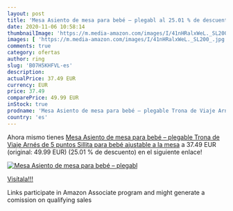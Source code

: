 ```yaml
---
layout: post
title: 'Mesa Asiento de mesa para bebé – plegabl al 25.01 % de descuento'
date: 2020-11-06 10:58:14
thumbnailImage: 'https://m.media-amazon.com/images/I/41nHRalxWeL._SL200_.jpg'
images: [ 'https://m.media-amazon.com/images/I/41nHRalxWeL._SL200_.jpg' ]
comments: true
category: ofertas
author: ring
slug: 'B07H5KHFVL-es'
description:
actualPrice: 37.49 EUR
currency: EUR
price: 37.49
comparePrice: 49.99 EUR
inStock: true
prodname: 'Mesa Asiento de mesa para bebé – plegable Trona de Viaje Arnés de 5 puntos  Sillita para bebé ajustable a la mesa'
country: 'es'
---
```


Ahora mismo tienes [Mesa Asiento de mesa para bebé – plegable Trona de Viaje Arnés de 5 puntos  Sillita para bebé ajustable a la mesa](https://www.amazon.es/dp/B07H5KHFVL/?tag=tolees-21) a 37.49 EUR (original: 49.99 EUR) (25.01 %  de descuento) en el siguiente enlace!

[![Mesa Asiento de mesa para bebé – plegabl](https://m.media-amazon.com/images/I/41nHRalxWeL._SL200_.jpg)](https://www.amazon.es/dp/B07H5KHFVL/?tag=tolees-21)

[Visítala!!!](https://www.amazon.es/dp/B07H5KHFVL/?tag=tolees-21)

Links participate in Amazon Associate program and might generate a comission on qualifying sales
